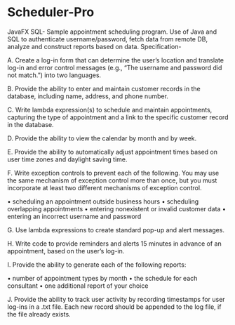 # Scheduler-Pro
JavaFX SQL- Sample appointment scheduling program.
Use of Java and SQL to authenticate username/password, fetch data from remote DB, analyze and construct reports based on data.
Specification-

A.  Create a log-in form that can determine the user’s location and translate log-in and error control messages (e.g., “The username and password did not match.”) into two languages.
 
B.  Provide the ability to enter and maintain customer records in the database, including name, address, and phone number.
 
C.  Write lambda expression(s) to schedule and maintain appointments, capturing the type of appointment and a link to the specific customer record in the database.
 
D.  Provide the ability to view the calendar by month and by week.
 
E.  Provide the ability to automatically adjust appointment times based on user time zones and daylight saving time.
 
F.  Write exception controls to prevent each of the following. You may use the same mechanism of exception control more than once, but you must incorporate at least two different mechanisms of exception control.
 
•  scheduling an appointment outside business hours
•  scheduling overlapping appointments
•  entering nonexistent or invalid customer data
•  entering an incorrect username and password
 
G.  Use lambda expressions to create standard pop-up and alert messages.
 
H.  Write code to provide reminders and alerts 15 minutes in advance of an appointment, based on the user’s log-in.
 
I.   Provide the ability to generate each of the following reports:
 
•  number of appointment types by month
•  the schedule for each consultant
•  one additional report of your choice
 
J.   Provide the ability to track user activity by recording timestamps for user log-ins in a .txt file. Each new record should be appended to the log file, if the file already exists.
